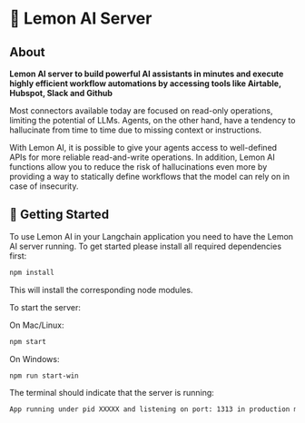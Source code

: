 # 🍋 Lemon AI Server

## About

**Lemon AI server to build powerful AI assistants in minutes and execute highly efficient workflow automations by accessing tools like Airtable, Hubspot, Slack and Github**

Most connectors available today are focused on read-only operations, limiting the potential of LLMs. Agents, on the other hand, have a tendency to hallucinate from time to time due to missing context or instructions.

With Lemon AI, it is possible to give your agents access to well-defined APIs for more reliable read-and-write operations. In addition, Lemon AI functions allow you to reduce the risk of hallucinations even more by providing a way to statically define workflows that the model can rely on in case of insecurity.

## 🦾 Getting Started

To use Lemon AI in your Langchain application you need to have the Lemon AI server running. To get started please install all required dependencies first:

```bash
npm install
```

This will install the corresponding node modules.

To start the server:

On Mac/Linux:

```bash
npm start
```

On Windows:

```bash
npm run start-win
```

The terminal should indicate that the server is running:

```bash
App running under pid XXXXX and listening on port: 1313 in production mode
```
